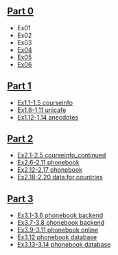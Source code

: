 ## [Part 0](https://github.com/boolYikes/fsopen/tree/main/Part00)
- Ex01
- Ex02
- Ex03
- [Ex04](https://github.com/boolYikes/fsopen/blob/main/Part00/ex04.md)
- [Ex05](https://github.com/boolYikes/fsopen/blob/main/Part00/ex05.md)
- [Ex06](https://github.com/boolYikes/fsopen/blob/main/Part00/ex06.md)
## [Part 1](https://github.com/boolYikes/fsopen/tree/main/Part01)
- [Ex1.1-1.5 courseinfo](https://github.com/boolYikes/fsopen/tree/main/Part01/courseinfo/README.md)
- [Ex1.6-1.11 unicafe](https://github.com/boolYikes/fsopen/tree/main/Part01/unicafe/README.md)
- [Ex1.12-1.14 anecdotes](https://github.com/boolYikes/fsopen/tree/main/Part01/anecdotes/README.md)
## [Part 2](https://github.com/boolYikes/fsopen/tree/main/Part02)
- [Ex2.1-2.5 courseinfo_continued](https://github.com/boolYikes/fsopen/tree/main/Part02/courseinfo_continued)
- [Ex2.6-2.11 phonebook](https://github.com/boolYikes/fsopen/tree/main/Part02/phonebook)
- [Ex2.12-2.17 phonebook](https://github.com/boolYikes/fsopen/tree/main/Part02/phonebook)
- [Ex2.18-2.20 data for countries](https://github.com/boolYikes/fsopen/tree/main/Part02/data_for_countries)
## [Part 3](https://github.com/boolYikes/fsopen/tree/main/Part03)
- [Ex3.1-3.6 phonebook backend](https://github.com/boolYikes/fsopen/tree/main/Part03/phonebook_backend)
- [Ex3.7-3.8 phonebook backend](https://github.com/boolYikes/fsopen/tree/main/Part03/phonebook_backend)
- [Ex3.9-3.11 phonebook online](https://github.com/boolYikes/fsopen/tree/main/Part03/phonebook_backend)
- [Ex3.12 phonebook database](https://github.com/boolYikes/fsopen/tree/main/Part03/phonebook_backend/mongo.js)
- [Ex3.13-3.14 phonebook database](https://github.com/boolYikes/fsopen/tree/main/Part03/phonebook_backend)